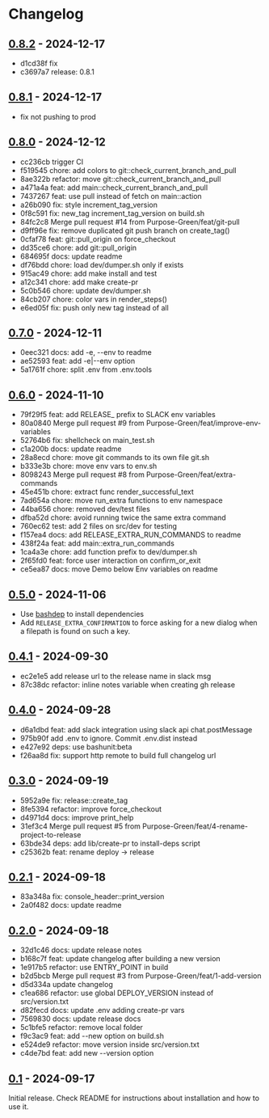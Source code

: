 # Changelog

## [0.8.2](https://github.com/Purpose-Green/release/compare/v15...v16) - 2024-12-17

- d1cd38f fix
- c3697a7 release: 0.8.1

## [0.8.1](https://github.com/Purpose-Green/release/compare/v14...v15) - 2024-12-17

- fix not pushing to prod

## [0.8.0](https://github.com/Purpose-Green/release/compare/v11...v12) - 2024-12-12

- cc236cb trigger CI
- f519545 chore: add colors to git::check_current_branch_and_pull
- 8ae322b refactor: move git::check_current_branch_and_pull
- a471a4a feat: add main::check_current_branch_and_pull
- 7437267 feat: use pull instead of fetch on main::action
- a26b090 fix: style increment_tag_version
- 0f8c591 fix: new_tag increment_tag_version on build.sh
- 84fc2c8 Merge pull request #14 from Purpose-Green/feat/git-pull
- d9ff96e fix: remove duplicated git push branch on create_tag()
- 0cfaf78 feat: git::pull_origin on force_checkout
- dd35ce6 chore: add git::pull_origin
- 684695f docs: update readme
- df76bdd chore: load dev/dumper.sh only if exists
- 915ac49 chore: add make install and test
- a12c341 chore: add make create-pr
- 5c0b546 chore: update dev/dumper.sh
- 84cb207 chore: color vars in render_steps()
- e6ed05f fix: push only new tag instead of all

## [0.7.0](https://github.com/Purpose-Green/release/compare/v10...v11) - 2024-12-11

- 0eec321 docs: add -e, --env to readme
- ae52593 feat: add -e|--env option
- 5a1761f chore: split .env from .env.tools

## [0.6.0](https://github.com/Purpose-Green/release/compare/v9...v10) - 2024-11-10

- 79f29f5 feat: add RELEASE_ prefix to SLACK env variables
- 80a0840 Merge pull request #9 from Purpose-Green/feat/improve-env-variables
- 52764b6 fix: shellcheck on main_test.sh
- c1a200b docs: update readme
- 28a8ecd chore: move git commands to its own file git.sh
- b333e3b chore: move env vars to env.sh
- 8098243 Merge pull request #8 from Purpose-Green/feat/extra-commands
- 45e451b chore: extract func render_successful_text
- 7ad654a chore: move run_extra functions to env namespace
- 44ba656 chore: removed dev/test files
- dfba52d chore: avoid running twice the same extra command
- 760ec62 test: add 2 files on src/dev for testing
- f157ea4 docs: add RELEASE_EXTRA_RUN_COMMANDS to readme
- 438f24a feat: add main::extra_run_commands
- 1ca4a3e chore: add function prefix to dev/dumper.sh
- 2f65fd0 feat: force user interaction on confirm_or_exit
- ce5ea87 docs: move Demo below Env variables on readme

## [0.5.0](https://github.com/Purpose-Green/release/compare/v8...v9) - 2024-11-06

- Use [bashdep](https://github.com/Chemaclass/bashdep) to install dependencies
- Add `RELEASE_EXTRA_CONFIRMATION` to force asking for a new dialog when a filepath is found on such a key.

## [0.4.1](https://github.com/Purpose-Green/release/compare/v7...v8) - 2024-09-30

- ec2e1e5 add release url to the release name in slack msg
- 87c38dc refactor: inline notes variable when creating gh release

## [0.4.0](https://github.com/Purpose-Green/release/compare/v6...v7) - 2024-09-28

- d6a1dbd feat: add slack integration using slack api chat.postMessage
- 975b90f add .env to ignore. Commit .env.dist instead
- e427e92 deps: use bashunit:beta
- f26aa8d fix: support http remote to build full changelog url

## [0.3.0](https://github.com/Purpose-Green/release/compare/v5...v6) - 2024-09-19

- 5952a9e fix: release::create_tag
- 8fe5394 refactor: improve force_checkout
- d4971d4 docs: improve print_help
- 31ef3c4 Merge pull request #5 from Purpose-Green/feat/4-rename-project-to-release
- 63bde34 deps: add lib/create-pr to install-deps script
- c25362b feat: rename deploy -> release

## [0.2.1](https://github.com/Purpose-Green/deploy/compare/origin/v4...v5) - 2024-09-18

- 83a348a fix: console_header::print_version
- 2a0f482 docs: update readme

## [0.2.0](https://github.com/Purpose-Green/deploy/compare/origin/v3...v4) - 2024-09-18

- 32d1c46 docs: update release notes
- b168c7f feat: update changelog after building a new version
- 1e917b5 refactor: use ENTRY_POINT in build
- b2d5bcb Merge pull request #3 from Purpose-Green/feat/1-add-version
- d5d334a update changelog
- c1ea686 refactor: use global DEPLOY_VERSION instead of src/version.txt
- d82fecd docs: update .env adding create-pr vars
- 7569830 docs: update release docs
- 5c1bfe5 refactor: remove local folder
- f9c3ac9 feat: add --new option on build.sh
- e524de9 refactor: move version inside src/version.txt
- c4de7bd feat: add new --version option

## [0.1](https://github.com/Purpose-Green/deploy/compare/main...v3) - 2024-09-17

Initial release. Check README for instructions about installation and how to use it.
